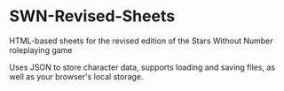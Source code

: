 # SWN-Revised-Sheets
HTML-based sheets for the revised edition of the Stars Without Number roleplaying game

Uses JSON to store character data, supports loading and saving files, as well as your browser's local storage.
